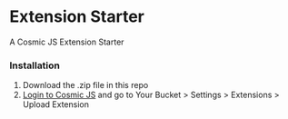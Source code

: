 # Extension Starter
A Cosmic JS Extension Starter

### Installation
1. Download the .zip file in this repo
2. [Login to Cosmic JS](https://cosmicjs.com) and go to Your Bucket > Settings > Extensions > Upload Extension
